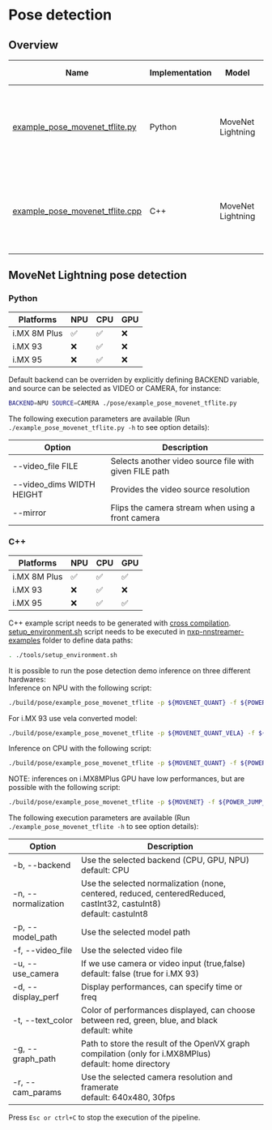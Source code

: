# Pose detection

## Overview
Name | Implementation | Model | ML engine |Features
--- | --- | --- | --- | ---
[example_pose_movenet_tflite.py](./example_pose_movenet_tflite.py) | Python | MoveNet Lightning | TFLite | video file decoding (i.MX 8M Plus only)<br>camera<br>gst-launch<br>
[example_pose_movenet_tflite.cpp](./cpp/example_pose_movenet_tflite.cpp) | C++ | MoveNet Lightning | TFLite | video file decoding (i.MX 8M Plus only)<br>camera<br>gst-launch<br>

## MoveNet Lightning pose detection
### Python
|   Platforms  | NPU | CPU | GPU |
| ------------ | --- | --- | --- |
| i.MX 8M Plus | :white_check_mark: | :white_check_mark: | :x: |
|   i.MX 93    | :x: | :white_check_mark: | :x: |
|   i.MX 95    | :x: | :white_check_mark: | :x: |

Default backend can be overriden by explicitly defining BACKEND variable, and source can be selected as VIDEO or CAMERA, for instance:

```bash
BACKEND=NPU SOURCE=CAMERA ./pose/example_pose_movenet_tflite.py
```

The following execution parameters are available (Run ``` ./example_pose_movenet_tflite.py -h``` to see option details):

Option | Description
--- | ---
--video_file FILE | Selects another video source file with given FILE path
--video_dims WIDTH HEIGHT | Provides the video source resolution
--mirror | Flips the camera stream when using a front camera

### C++
|   Platforms  | NPU | CPU | GPU |
| ------------ | --- | --- | --- |
| i.MX 8M Plus | :white_check_mark: | :white_check_mark: | :white_check_mark: |
|   i.MX 93    | :x: | :white_check_mark: | :x: |
|   i.MX 95    | :x: | :white_check_mark: | :white_check_mark: |

C++ example script needs to be generated with [cross compilation](../). [setup_environment.sh](../tools/setup_environment.sh) script needs to be executed in [nxp-nnstreamer-examples](../) folder to define data paths:
```bash
. ./tools/setup_environment.sh
```

It is possible to run the pose detection demo inference on three different hardwares:<br>
Inference on NPU with the following script:
```bash
./build/pose/example_pose_movenet_tflite -p ${MOVENET_QUANT} -f ${POWER_JUMP_VIDEO}
```
For i.MX 93 use vela converted model:
```bash
./build/pose/example_pose_movenet_tflite -p ${MOVENET_QUANT_VELA} -f ${POWER_JUMP_VIDEO}
```
Inference on CPU with the following script:
```bash
./build/pose/example_pose_movenet_tflite -p ${MOVENET_QUANT} -f ${POWER_JUMP_VIDEO} -b CPU
```
NOTE: inferences on i.MX8MPlus GPU have low performances, but are possible with the following script:
```bash
./build/pose/example_pose_movenet_tflite -p ${MOVENET} -f ${POWER_JUMP_VIDEO} -b GPU -n castInt32
```
The following execution parameters are available (Run ``` ./example_pose_movenet_tflite -h``` to see option details):

Option | Description
--- | ---
-b, --backend | Use the selected backend (CPU, GPU, NPU)<br> default: CPU
-n, --normalization | Use the selected normalization (none, centered, reduced, centeredReduced, castInt32, castuInt8)<br> default: castuInt8
-p, --model_path | Use the selected model path
-f, --video_file | Use the selected video file
-u, --use_camera | If we use camera or video input (true,false)<br> default: false (true for i.MX 93)
-d, --display_perf |Display performances, can specify time or freq
-t, --text_color | Color of performances displayed, can choose between red, green, blue, and black<br> default: white
-g, --graph_path | Path to store the result of the OpenVX graph compilation (only for i.MX8MPlus)<br> default: home directory
-r, --cam_params | Use the selected camera resolution and framerate<br> default: 640x480, 30fps

Press ```Esc or ctrl+C``` to stop the execution of the pipeline.
